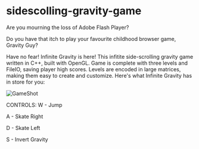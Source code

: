 # sidescolling-gravity-game

Are you mourning the loss of Adobe Flash Player?

Do you have that itch to play your favourite childhood browser game, Gravity Guy?

Have no fear! Infinite Gravity is here! This infitite side-scrolling gravity game written in C++, built with OpenGL. Game is complete with three levels and FileIO, saving player high scores. Levels are encoded in large matrices, making them easy to create and customize. Here's what Infinite Gravity has in store for you:

![GameShot](https://github.com/kushasareen/sidescolling-gravity-game/blob/master/gameplay.png)

CONTROLS:
W - Jump

A - Skate Right

D - Skate Left

S - Invert Gravity

